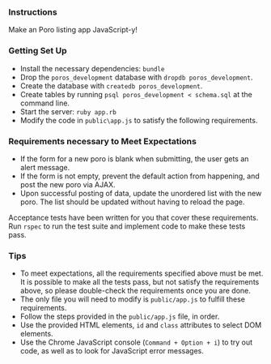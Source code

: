 ### Instructions

Make an Poro listing app JavaScript-y!

### Getting Set Up

* Install the necessary dependencies: `bundle`
* Drop the `poros_development` database with `dropdb poros_development`.
* Create the database with `createdb poros_development`.
* Create tables by running `psql poros_development < schema.sql` at the command line.
* Start the server: `ruby app.rb`
* Modify the code in `public\app.js` to satisfy the following requirements.

### Requirements necessary to Meet Expectations

* If the form for a new poro is blank when submitting, the user gets an alert message.
* If the form is not empty, prevent the default action from happening, and post the new poro via AJAX.
* Upon successful posting of data, update the unordered list with the new poro. The list should be updated without having to reload the page.

Acceptance tests have been written for you that cover these requirements. Run `rspec` to run the test suite and implement code to make these tests pass.

### Tips

* To meet expectations, all the requirements specified above must be met. It is possible to make all the tests pass, but not satisfy the requirements above, so please double-check the requirements once you are done.
* The only file you will need to modify is `public/app.js` to fulfill these requirements.
* Follow the steps provided in the `public/app.js` file, in order.
* Use the provided HTML elements, `id` and `class` attributes to select DOM elements.
* Use the Chrome JavaScript console (`Command + Option + i`) to try out code, as well as to look for JavaScript error messages.
